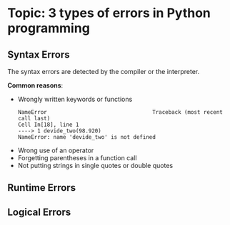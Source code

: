 # Topic: 3 types of errors in Python programming
## Syntax Errors
The syntax errors are detected by the compiler or the interpreter.

**Common reasons**: 
- Wrongly written keywords or functions
  ```
  NameError                                 Traceback (most recent call last)
  Cell In[18], line 1
  ----> 1 devide_two(98.920)
  NameError: name 'devide_two' is not defined
  ```
- Wrong use of an operator
- Forgetting parentheses in a function call
- Not putting strings in single quotes or double quotes

## Runtime Errors

## Logical Errors

